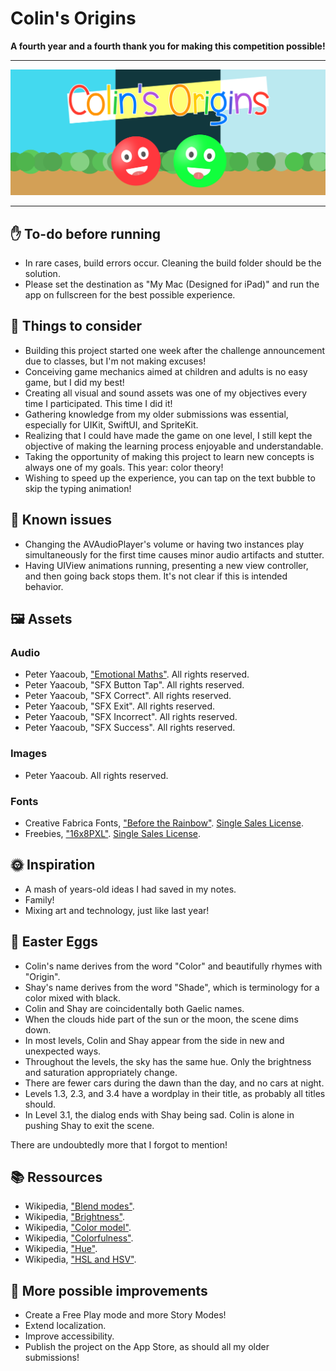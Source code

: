 # Colin's Origins

**A fourth year and a fourth thank you for making this competition possible!**

---

<img src="Colin's Origins.swiftpm/Splash.png">

---

## ✋ To-do before running

- In rare cases, build errors occur. Cleaning the build folder should be the solution.
- Please set the destination as "My Mac (Designed for iPad)" and run the app on fullscreen for the best possible experience.

## 💭 Things to consider

- Building this project started one week after the challenge announcement due to classes, but I'm not making excuses!
- Conceiving game mechanics aimed at children and adults is no easy game, but I did my best!
- Creating all visual and sound assets was one of my objectives every time I participated. This time I did it!
- Gathering knowledge from my older submissions was essential, especially for UIKit, SwiftUI, and SpriteKit.
- Realizing that I could have made the game on one level, I still kept the objective of making the learning process enjoyable and understandable.
- Taking the opportunity of making this project to learn new concepts is always one of my goals. This year: color theory!
- Wishing to speed up the experience, you can tap on the text bubble to skip the typing animation!

## 🐞 Known issues

- Changing the AVAudioPlayer's volume or having two instances play simultaneously for the first time causes minor audio artifacts and stutter.
- Having UIView animations running, presenting a new view controller, and then going back stops them. It's not clear if this is intended behavior.

## 🖼️ Assets

### Audio

- Peter Yaacoub, ["Emotional Maths"](https://pitsr.bandcamp.com/track/emotional-maths). All rights reserved.
- Peter Yaacoub, "SFX Button Tap". All rights reserved.
- Peter Yaacoub, "SFX Correct". All rights reserved.
- Peter Yaacoub, "SFX Exit". All rights reserved.
- Peter Yaacoub, "SFX Incorrect". All rights reserved.
- Peter Yaacoub, "SFX Success". All rights reserved.

### Images

- Peter Yaacoub. All rights reserved.

### Fonts

- Creative Fabrica Fonts, ["Before the Rainbow"](https://www.creativefabrica.com/product/before-the-rainbow/). [Single Sales License](https://www.creativefabrica.com/single-sales-license).
- Freebies, ["16x8PXL"](https://www.creativefabrica.com/product/16x8pxl/). [Single Sales License](https://www.creativefabrica.com/single-sales-license).

## 🌞 Inspiration

- A mash of years-old ideas I had saved in my notes.
- Family!
- Mixing art and technology, just like last year!

## 🥚 Easter Eggs

- Colin's name derives from the word "Color" and beautifully rhymes with "Origin".
- Shay's name derives from the word "Shade", which is terminology for a color mixed with black.
- Colin and Shay are coincidentally both Gaelic names.
- When the clouds hide part of the sun or the moon, the scene dims down.
- In most levels, Colin and Shay appear from the side in new and unexpected ways.
- Throughout the levels, the sky has the same hue. Only the brightness and saturation appropriately change.
- There are fewer cars during the dawn than the day, and no cars at night.
- Levels 1.3, 2.3, and 3.4 have a wordplay in their title, as probably all titles should.
- In Level 3.1, the dialog ends with Shay being sad. Colin is alone in pushing Shay to exit the scene.

There are undoubtedly more that I forgot to mention!

## 📚 Ressources

- Wikipedia, ["Blend modes"](https://en.wikipedia.org/wiki/Blend_modes).
- Wikipedia, ["Brightness"](https://en.wikipedia.org/wiki/Brightness).
- Wikipedia, ["Color model"](https://en.wikipedia.org/wiki/Color_model).
- Wikipedia, ["Colorfulness"](https://en.wikipedia.org/wiki/Colorfulness).
- Wikipedia, ["Hue"](https://en.wikipedia.org/wiki/Hue).
- Wikipedia, ["HSL and HSV"](https://en.wikipedia.org/wiki/HSL_and_HSV).

## 🔩 More possible improvements

- Create a Free Play mode and more Story Modes!
- Extend localization.
- Improve accessibility.
- Publish the project on the App Store, as should all my older submissions!
